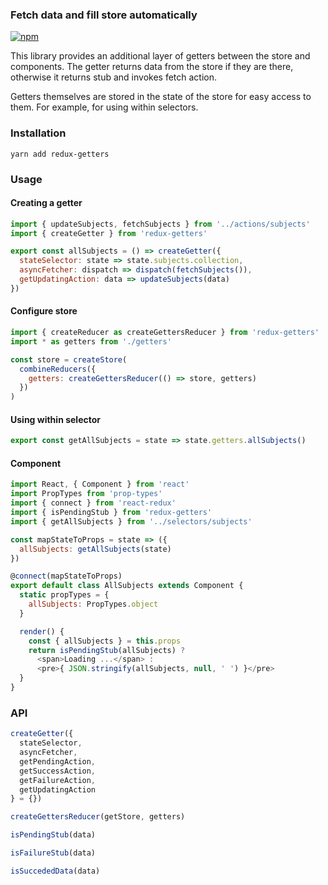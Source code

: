 ### Fetch data and fill store automatically

[![npm](https://img.shields.io/npm/v/redux-getters.svg?maxAge=2592000)](https://www.npmjs.com/package/redux-getters)

This library provides an additional layer of getters between the store and components. The getter returns data from the store if they are there, otherwise it returns stub and invokes fetch action.

Getters themselves are stored in the state of the store for easy access to them. For example, for using within selectors.

### Installation
```
yarn add redux-getters
```

### Usage

#### Creating a getter

```javascript
import { updateSubjects, fetchSubjects } from '../actions/subjects'
import { createGetter } from 'redux-getters'

export const allSubjects = () => createGetter({
  stateSelector: state => state.subjects.collection,
  asyncFetcher: dispatch => dispatch(fetchSubjects()),
  getUpdatingAction: data => updateSubjects(data)
})
```

#### Configure store

``` javascript
import { createReducer as createGettersReducer } from 'redux-getters'
import * as getters from './getters'

const store = createStore(
  combineReducers({
    getters: createGettersReducer(() => store, getters)
  })
)
```

#### Using within selector

```javascript
export const getAllSubjects = state => state.getters.allSubjects()
```

#### Component

```javascript
import React, { Component } from 'react'
import PropTypes from 'prop-types'
import { connect } from 'react-redux'
import { isPendingStub } from 'redux-getters'
import { getAllSubjects } from '../selectors/subjects'

const mapStateToProps = state => ({
  allSubjects: getAllSubjects(state)
})

@connect(mapStateToProps)
export default class AllSubjects extends Component {
  static propTypes = {
    allSubjects: PropTypes.object
  }

  render() {
    const { allSubjects } = this.props
    return isPendingStub(allSubjects) ?
      <span>Loading ...</span> :
      <pre>{ JSON.stringify(allSubjects, null, ' ') }</pre>
  }
}
```

### API

```javascript
createGetter({
  stateSelector,
  asyncFetcher,
  getPendingAction,
  getSuccessAction,
  getFailureAction,
  getUpdatingAction
} = {})

createGettersReducer(getStore, getters)

isPendingStub(data)

isFailureStub(data)

isSuccededData(data)
```

